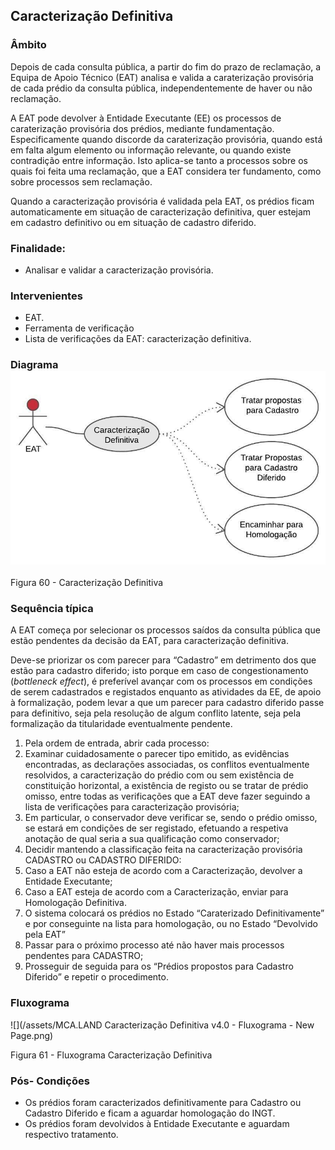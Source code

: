## Caracterização Definitiva

### Âmbito

Depois de cada consulta pública, a partir do fim do prazo de reclamação, a Equipa de Apoio Técnico \(EAT\) analisa e valida a caraterização provisória de cada prédio da consulta pública, independentemente de haver ou não reclamação.

A EAT pode devolver à Entidade Executante \(EE\) os processos de caraterização provisória dos prédios, mediante fundamentação. Especificamente quando discorde da caraterização provisória, quando está em falta algum elemento ou informação relevante, ou quando existe contradição entre informação. Isto aplica-se tanto a processos sobre os quais foi feita uma reclamação, que a EAT considera ter fundamento, como sobre processos sem reclamação.

Quando a caracterização provisória é validada pela EAT, os prédios ficam automaticamente em situação de caracterização definitiva, quer estejam em cadastro definitivo ou em situação de cadastro diferido.

### Finalidade:

* Analisar e validar a caracterização provisória.

### Intervenientes

* EAT.
* Ferramenta de verificação
* Lista de verificações da EAT: caracterização definitiva.

### Diagrama![](/assets/60.jpg)

Figura 60 - Caracterização Definitiva

### Sequência típica

A EAT começa por selecionar os processos saídos da consulta pública que estão pendentes da decisão da EAT, para caracterização definitiva.

Deve-se priorizar os com parecer para “Cadastro” em detrimento dos que estão para cadastro diferido; isto porque em caso de congestionamento \(_bottleneck effect_\), é preferível avançar com os processos em condições de serem cadastrados e registados enquanto as atividades da EE, de apoio à formalização, podem levar a que um parecer para cadastro diferido passe para definitivo, seja pela resolução de algum conflito latente, seja pela formalização da titularidade eventualmente pendente.

1. Pela ordem de entrada, abrir cada processo:
2. Examinar cuidadosamente o parecer tipo emitido, as evidências encontradas, as declarações associadas, os conflitos eventualmente resolvidos, a caracterização do prédio com ou sem existência de constituição horizontal, a existência de registo ou se tratar de prédio omisso, entre todas as verificações que a EAT deve fazer seguindo a lista de verificações para caracterização provisória;
3. Em particular, o conservador deve verificar se, sendo o prédio omisso, se estará em condições de ser registado, efetuando a respetiva anotação de qual seria a sua qualificação como conservador;
4. Decidir mantendo a classificação feita na caracterização provisória CADASTRO ou CADASTRO DIFERIDO:
5. Caso a EAT não esteja de acordo com a Caracterização, devolver a Entidade Executante;
6. Caso a EAT esteja de acordo com a Caracterização, enviar para Homologação Definitiva.
7. O sistema colocará os prédios no Estado “Caraterizado Definitivamente” e por conseguinte na lista para homologação, ou no Estado “Devolvido pela EAT”
8. Passar para o próximo processo até não haver mais processos pendentes para CADASTRO;
9. Prosseguir de seguida para os “Prédios propostos para Cadastro Diferido” e repetir o procedimento.

### Fluxograma

![](/assets/MCA.LAND Caracterização Definitiva v4.0 - Fluxograma - New Page.png)

Figura 61 - Fluxograma Caracterização Definitiva

### Pós- Condições

* Os prédios foram caracterizados definitivamente para Cadastro ou Cadastro Diferido e ficam a aguardar homologação do INGT.
* Os prédios foram devolvidos à Entidade Executante e aguardam respectivo tratamento.



